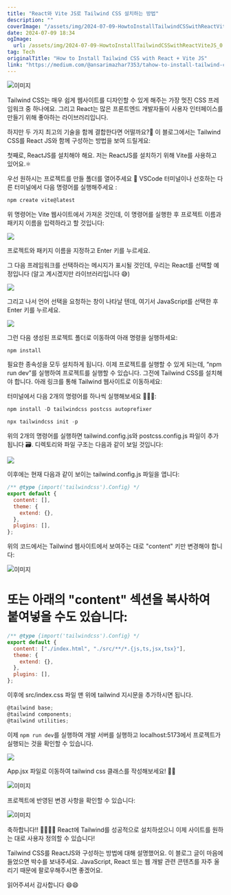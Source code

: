 ```yaml
---
title: "React와 Vite JS로 Tailwind CSS 설치하는 방법"
description: ""
coverImage: "/assets/img/2024-07-09-HowtoInstallTailwindCSSwithReactViteJS_0.png"
date: 2024-07-09 18:34
ogImage:
  url: /assets/img/2024-07-09-HowtoInstallTailwindCSSwithReactViteJS_0.png
tag: Tech
originalTitle: "How to Install Tailwind CSS with React + Vite JS"
link: "https://medium.com/@ansarimazhar7353/tahow-to-install-tailwind-css-with-react-vite-js-a51f4f89e2ec"
---
```


![이미지](/assets/img/2024-07-09-HowtoInstallTailwindCSSwithReactViteJS_0.png)

Tailwind CSS는 매우 쉽게 웹사이트를 디자인할 수 있게 해주는 가장 멋진 CSS 프레임워크 중 하나에요. 그리고 React는 많은 프론트엔드 개발자들이 사용자 인터페이스를 만들기 위해 좋아하는 라이브러리입니다.

하지만 두 가지 최고의 기술을 함께 결합한다면 어떨까요?🤔 이 블로그에서는 Tailwind CSS를 React JS와 함께 구성하는 방법을 보여 드릴게요:

첫째로, ReactJS를 설치해야 해요. 저는 ReactJS를 설치하기 위해 Vite를 사용하고 있어요.⚛️

<div class="content-ad"></div>

우선 원하시는 프로젝트를 만들 폴더를 열어주세요 📂 VSCode 터미널이나 선호하는 다른 터미널에서 다음 명령어를 실행해주세요 :

```js
npm create vite@latest
```

위 명령어는 Vite 웹사이트에서 가져온 것인데, 이 명령어를 실행한 후 프로젝트 이름과 패키지 이름을 입력하라고 할 것입니다:

<img src="/assets/img/2024-07-09-HowtoInstallTailwindCSSwithReactViteJS_1.png" />

<div class="content-ad"></div>

프로젝트와 패키지 이름을 지정하고 Enter 키를 누르세요.

그 다음 프레임워크를 선택하라는 메시지가 표시될 것인데, 우리는 React를 선택할 예정입니다 (알고 계시겠지만 라이브러리입니다 😅)

<img src="/assets/img/2024-07-09-HowtoInstallTailwindCSSwithReactViteJS_2.png" />

그리고 나서 언어 선택을 요청하는 창이 나타날 텐데, 여기서 JavaScript를 선택한 후 Enter 키를 누르세요.

<div class="content-ad"></div>

<img src="/assets/img/2024-07-09-HowtoInstallTailwindCSSwithReactViteJS_3.png" />

그런 다음 생성된 프로젝트 폴더로 이동하여 아래 명령을 실행하세요:

```js
npm install
```

필요한 종속성을 모두 설치하게 됩니다. 이제 프로젝트를 실행할 수 있게 되는데, “npm run dev”를 실행하여 프로젝트를 실행할 수 있습니다. 그전에 Tailwind CSS를 설치해야 합니다. 아래 링크를 통해 Tailwind 웹사이트로 이동하세요:

<div class="content-ad"></div>

터미널에서 다음 2개의 명령어를 하나씩 실행해보세요 👨🏾‍💻:

```js
npm install -D tailwindcss postcss autoprefixer
```

```js
npx tailwindcss init -p
```

위의 2개의 명령어를 실행하면 tailwind.config.js와 postcss.config.js 파일이 추가됩니다 🗃️. 디렉토리와 파일 구조는 다음과 같이 보일 것입니다:

<div class="content-ad"></div>

<img src="/assets/img/2024-07-09-HowtoInstallTailwindCSSwithReactViteJS_4.png" />

이후에는 현재 다음과 같이 보이는 tailwind.config.js 파일을 엽니다:

```js
/** @type {import('tailwindcss').Config} */
export default {
  content: [],
  theme: {
    extend: {},
  },
  plugins: [],
};
```

위의 코드에서는 Tailwind 웹사이트에서 보여주는 대로 "content" 키만 변경해야 합니다:

<div class="content-ad"></div>

![이미지](/assets/img/2024-07-09-HowtoInstallTailwindCSSwithReactViteJS_5.png)

# 또는 아래의 \"content\" 섹션을 복사하여 붙여넣을 수도 있습니다:

```js
/** @type {import('tailwindcss').Config} */
export default {
  content: ["./index.html", "./src/**/*.{js,ts,jsx,tsx}"],
  theme: {
    extend: {},
  },
  plugins: [],
};
```

이후에 src/index.css 파일 맨 위에 tailwind 지시문을 추가하시면 됩니다.

<div class="content-ad"></div>

```jsx
@tailwind base;
@tailwind components;
@tailwind utilities;
```

이제 `npm run dev`를 실행하여 개발 서버를 실행하고 localhost:5173에서 프로젝트가 실행되는 것을 확인할 수 있습니다.

<img src="/assets/img/2024-07-09-HowtoInstallTailwindCSSwithReactViteJS_6.png" />

App.jsx 파일로 이동하여 tailwind css 클래스를 작성해보세요! ✍🏾

<div class="content-ad"></div>

![이미지](/assets/img/2024-07-09-HowtoInstallTailwindCSSwithReactViteJS_7.png)

프로젝트에 반영된 변경 사항을 확인할 수 있습니다:

![이미지](/assets/img/2024-07-09-HowtoInstallTailwindCSSwithReactViteJS_8.png)

축하합니다!! 🥳🎉🥳🎊 React에 Tailwind를 성공적으로 설치하셨으니 이제 사이트를 원하는 대로 사용자 정의할 수 있습니다!

<div class="content-ad"></div>

Tailwind CSS를 ReactJS와 구성하는 방법에 대해 설명했어요. 이 블로그 글이 마음에 들었으면 박수를 보내주세요. JavaScript, React 또는 웹 개발 관련 콘텐츠를 자주 올리기 때문에 팔로우해주시면 좋겠어요.

읽어주셔서 감사합니다 😄😄
